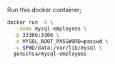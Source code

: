 Run this docker container;

```sh
docker run -d \
  --name mysql-employees \
  -p 33306:3306 \
  -e MYSQL_ROOT_PASSWORD=passwd \
  -v $PWD/data:/var/lib/mysql \
  genschsa/mysql-employees
```
